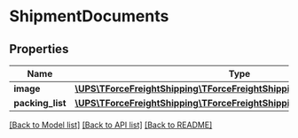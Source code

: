 # ShipmentDocuments

## Properties
Name | Type | Description | Notes
------------ | ------------- | ------------- | -------------
**image** | [**\UPS\TForceFreightShipping\TForceFreightShipping\DocumentsImage[]**](DocumentsImage.md) |  | [optional] 
**packing_list** | [**\UPS\TForceFreightShipping\TForceFreightShipping\DocumentsPackingList**](DocumentsPackingList.md) |  | [optional] 

[[Back to Model list]](../../README.md#documentation-for-models) [[Back to API list]](../../README.md#documentation-for-api-endpoints) [[Back to README]](../../README.md)

